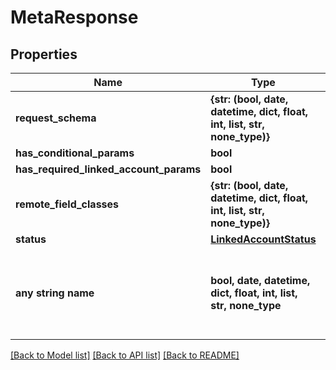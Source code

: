 # MetaResponse


## Properties
Name | Type | Description | Notes
------------ | ------------- | ------------- | -------------
**request_schema** | **{str: (bool, date, datetime, dict, float, int, list, str, none_type)}** |  | 
**has_conditional_params** | **bool** |  | 
**has_required_linked_account_params** | **bool** |  | 
**remote_field_classes** | **{str: (bool, date, datetime, dict, float, int, list, str, none_type)}** |  | [optional] 
**status** | [**LinkedAccountStatus**](LinkedAccountStatus.md) |  | [optional] 
**any string name** | **bool, date, datetime, dict, float, int, list, str, none_type** | any string name can be used but the value must be the correct type | [optional]

[[Back to Model list]](../README.md#documentation-for-models) [[Back to API list]](../README.md#documentation-for-api-endpoints) [[Back to README]](../README.md)


